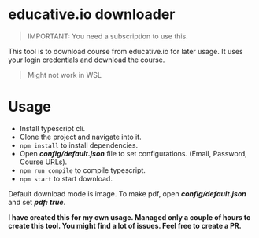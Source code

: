 # educative.io downloader

> IMPORTANT: You need a subscription to use this.

This tool is to download course from educative.io for later usage. It uses your login credentials and download the course.

> Might not work in WSL

# Usage
- Install typescript cli.
- Clone the project and navigate into it.
- `npm install` to install dependencies.
- Open ___config/default.json___ file to set configurations. (Email, Password, Course URLs).
- `npm run compile` to compile typescript.
- `npm start` to start download.

Default download mode is image. To make pdf, open ___config/default.json___ and set ___pdf: true___.

**I have created this for my own usage. Managed only a couple of hours to create this tool. You might find a lot of issues. Feel free to create a PR.**
